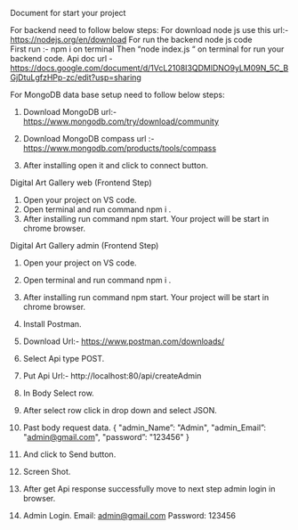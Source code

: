 Document for start your project 
 
 For backend need to follow below steps: 
 For download node js use this url:- https://nodejs.org/en/download 
 For run the backend node js code  
First run :-  npm i on terminal 
 Then “node index.js “ on terminal for run your backend code.  Api doc url - https://docs.google.com/document/d/1VcL2108I3QDMlDNO9yLM09N_5C_BGjDtuLgfzHPp-zc/edit?usp=sharing

For MongoDB data base setup need to follow below steps:
1.	Download MongoDB url:- https://www.mongodb.com/try/download/community
     

    

     

    

2.	Download MongoDB compass 
url :- https://www.mongodb.com/products/tools/compass



 

3.	After installing open it and click to connect button.

 


Digital Art Gallery web (Frontend Step)
1.	Open your project on VS code.  
2.	Open terminal and run command npm i . 
3.	After installing run command npm start. Your project will be start in chrome browser.

Digital Art Gallery admin (Frontend Step)
1.	Open your project on VS code.  
2.	Open terminal and run command npm i . 
3.	After installing run command npm start. Your project will be start in chrome browser.
1.	Install Postman.
1.	Download Url:- https://www.postman.com/downloads/
2.	Select Api type POST.
3.	Put Api Url:- http://localhost:80/api/createAdmin
4.	In Body Select row.
5.	After select row click in drop down and select JSON.
6.	Past body request data.
      {
                   "admin_Name”: "Admin",
                   "admin_Email”: "admin@gmail.com",
                   "password”: "123456"
}
7.	And click to Send button.
8.	Screen Shot.
 

9.	After get Api response successfully move to next step admin login in browser. 

2.	Admin Login.
Email: admin@gmail.com
Password: 123456




